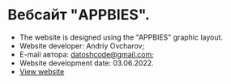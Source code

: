 # Вебсайт "APPBIES".
- The website is designed using the "APPBIES" graphic layout.
- Website developer: Andriy Ovcharov;
- E-mail автора: datoshcode@gmail.com;
- Website development date: 03.06.2022.
- [View website](https://ovcharovcoder.github.io/presentation_appbies/)
